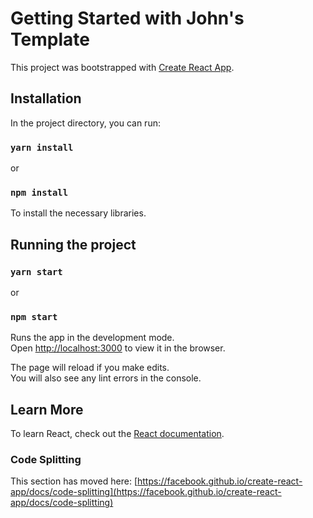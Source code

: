 # Getting Started with John's Template

This project was bootstrapped with [Create React App](https://github.com/facebook/create-react-app).

## Installation

In the project directory, you can run:

### `yarn install`

or

### `npm install`

To install the necessary libraries.

## Running the project

### `yarn start`

or

### `npm start`

Runs the app in the development mode.\
Open [http://localhost:3000](http://localhost:3000) to view it in the browser.

The page will reload if you make edits.\
You will also see any lint errors in the console.

## Learn More

To learn React, check out the [React documentation](https://reactjs.org/).

### Code Splitting

This section has moved here: [https://facebook.github.io/create-react-app/docs/code-splitting](https://facebook.github.io/create-react-app/docs/code-splitting)